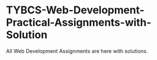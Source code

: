 # TYBCS-Web-Development-Practical-Assignments-with-Solution
All Web Development Assignments are here with solutions.
